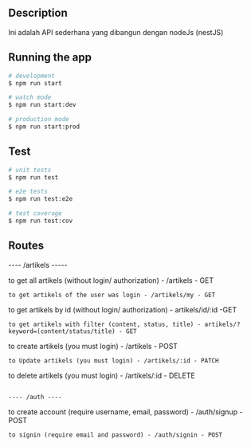 ## Description

  Ini adalah API sederhana yang dibangun dengan nodeJs (nestJS)

## Running the app

```bash
# development
$ npm run start

# watch mode
$ npm run start:dev

# production mode
$ npm run start:prod
```

## Test

```bash
# unit tests
$ npm run test

# e2e tests
$ npm run test:e2e

# test coverage
$ npm run test:cov
```

## Routes
---- /artikels -----

to get all artikels (without login/ authorization) - /artikels - GET
```
to get artikels of the user was login - /artikels/my - GET
```
to get artikels by id (without login/ authorization) - artikels/id/:id -GET
```
to get artikels with filter (content, status, title) - artikels/?keyword=(content/status/title) - GET
```
to create artikels (you must login) - /artikels - POST
```
to Update artikels (you must login) - /artikels/:id - PATCH
```
to delete artikels (you must login) - /artikels/:id - DELETE
```

---- /auth ----
```
to create account (require username, email, password) - /auth/signup - POST
```
to signin (require email and password) - /auth/signin - POST

